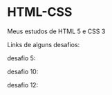 # HTML-CSS
Meus estudos de HTML 5 e CSS 3

Links de alguns desafios:

desafio 5:
<a href="https://cristhianmichels.github.io/HTML-CSS/desafios/desafio5"></a>

desafio 10:
<a href="https://cristhianmichels.github.io/HTML-CSS/desafios/desafio10-correto"></a>

desafio 12:
<a href="https://cristhianmichels.github.io/HTML-CSS/desafios/desafio12"></a>

